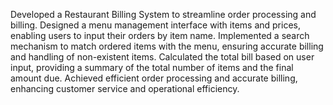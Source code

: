 Developed a Restaurant Billing System to streamline order processing and billing. Designed a menu management interface with items and prices, enabling users to input their orders by item name. Implemented a search mechanism to match ordered items with the menu, ensuring accurate billing and handling of non-existent items. Calculated the total bill based on user input, providing a summary of the total number of items and the final amount due. Achieved efficient order processing and accurate billing, enhancing customer service and operational efficiency.





